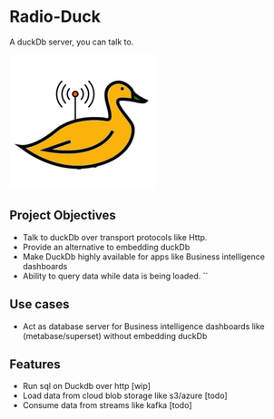 # Radio-Duck
A duckDb server, you can talk to.

![Project Image](radioduck.png)

## Project Objectives

- Talk to duckDb over transport protocols like Http.
- Provide an alternative to embedding duckDb
- Make DuckDb highly available for apps like Business intelligence dashboards
- Ability to query data while data is being loaded.
``
## Use cases

- Act as database server for Business intelligence dashboards like (metabase/superset) without embedding duckDb

## Features

- Run sql on Duckdb over http [wip]
- Load data from cloud blob storage like s3/azure [todo]
- Consume data from streams like kafka [todo]
